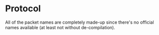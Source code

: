 # Protocol

All of the packet names are completely made-up since there's no official names available (at least not without de-compilation).
